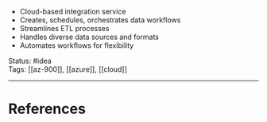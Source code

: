 - ﻿﻿Cloud-based integration service
- ﻿﻿Creates, schedules, orchestrates data workflows
- ﻿﻿Streamlines ETL processes
- ﻿﻿Handles diverse data sources and formats
- ﻿﻿Automates workflows for flexibility

Status: #idea  
Tags: [[az-900]], [[azure]], [[cloud]]  

---
# References